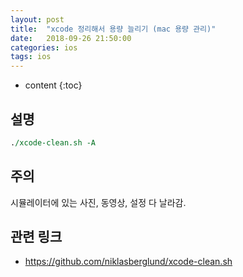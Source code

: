 ```yaml
---
layout: post
title:  "xcode 정리해서 용량 늘리기 (mac 용량 관리)"
date:   2018-09-26 21:50:00
categories: ios
tags: ios
---
```


* content
{:toc}

## 설명

```perl
./xcode-clean.sh -A
```

## 주의
시뮬레이터에 있는 사진, 동영상, 설정 다 날라감.


## 관련 링크
- https://github.com/niklasberglund/xcode-clean.sh

